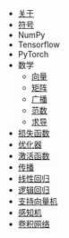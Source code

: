 - [关于](SUMMARY.md)
- [符号](symbol.md)
- NumPy
- Tensorflow
- PyTorch
- 数学
  - [向量](math/vector.md)
  - [矩阵](math/matrix.md)
  - [广播](math/broadcast.md)
  - [范数](math/norm.md)
  - [求导](math/derivation.md)
- [损失函数](loss-fcuntion.md)
- [优化器](optimizer/index.md)
- [激活函数](activation/index.md)
- [传播](propagation/index.md)
- [线性回归](linear-regression/index.md)
- [逻辑回归](logistic-regression/index.md)
- [支持向量机](svm/index.md)
- [感知机](mlp/index.md)
- [卷积网络](cnn/index.md)
